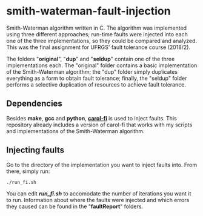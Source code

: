 # smith-waterman-fault-injection
Smith-Waterman algorithm written in C. The algorithm was implemented using three different approaches; run-time faults were injected into each one of the three implementations, so they could be compared and analyzed. This was the final assignment for UFRGS' fault tolerance course (2018/2). 

The folders "**original**", "**dup**" and "**seldup**" contain one of the three implementations each. The "original" folder contains a basic implementation of the Smith-Waterman algorithm; the "dup" folder simply duplicates everything as a form to obtain fault tolerance; finally, the "seldup" folder performs a selective duplication of resources to achieve fault tolerance.

## Dependencies
Besides **make**, **gcc** and **python**, [**carol-fi**](https://github.com/UFRGS-CAROL/carol-fi) is used to inject faults. This repository already includes a version of carol-fi that works with my scripts and implementations of the Smith-Waterman algorithm.

## Injecting faults
Go to the directory of the implementation you want to inject faults into. From there, simply run:
```shell
./run_fi.sh
```
You can edit ***run_fi.sh*** to accomodate the number of iterations you want it to run. Information about where the faults were injected and which errors they caused can be found in the "**faultReport**" folders.
